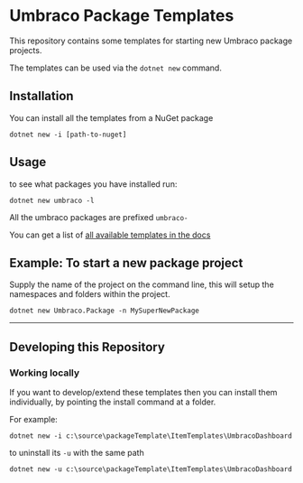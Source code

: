 # Umbraco Package Templates

This repository contains some templates for starting new Umbraco package projects. 

The templates can be used via the `dotnet new` command. 

## Installation 
You can install all the templates from a NuGet package

```
dotnet new -i [path-to-nuget]
```

## Usage
to see what packages you have installed run: 

```
dotnet new umbraco -l
```

All the umbraco packages are prefixed `umbraco-` 

You can get a list of [all available templates in the docs](./docs)

## Example: To start a new package project

Supply the name of the project on the command line, this will
setup the namespaces and folders within the project. 

```
dotnet new Umbraco.Package -n MySuperNewPackage
```
---
## Developing this Repository

### Working locally 
If you want to develop/extend these templates then you can install them individually, by pointing the install command at a folder.

For example: 
```
dotnet new -i c:\source\packageTemplate\ItemTemplates\UmbracoDashboard
```

to uninstall its `-u` with the same path 
```
dotnet new -u c:\source\packageTemplate\ItemTemplates\UmbracoDashboard
```



